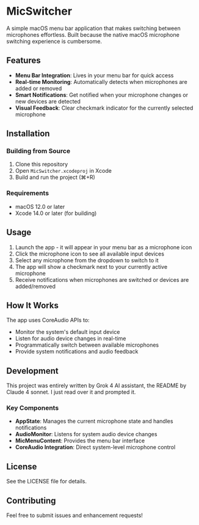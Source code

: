 # MicSwitcher

A simple macOS menu bar application that makes switching between microphones effortless. Built because the native macOS microphone switching experience is cumbersome.

## Features

- **Menu Bar Integration**: Lives in your menu bar for quick access
- **Real-time Monitoring**: Automatically detects when microphones are added or removed
- **Smart Notifications**: Get notified when your microphone changes or new devices are detected
- **Visual Feedback**: Clear checkmark indicator for the currently selected microphone

## Installation

### Building from Source

1. Clone this repository
2. Open `MicSwitcher.xcodeproj` in Xcode
3. Build and run the project (⌘+R)

### Requirements

- macOS 12.0 or later
- Xcode 14.0 or later (for building)

## Usage

1. Launch the app - it will appear in your menu bar as a microphone icon
2. Click the microphone icon to see all available input devices
3. Select any microphone from the dropdown to switch to it
4. The app will show a checkmark next to your currently active microphone
5. Receive notifications when microphones are switched or devices are added/removed

## How It Works

The app uses CoreAudio APIs to:

- Monitor the system's default input device
- Listen for audio device changes in real-time
- Programmatically switch between available microphones
- Provide system notifications and audio feedback

## Development

This project was entirely written by Grok 4 AI assistant, the README by Claude 4 sonnet. I just read over it and prompted it.

### Key Components

- **AppState**: Manages the current microphone state and handles notifications
- **AudioMonitor**: Listens for system audio device changes
- **MicMenuContent**: Provides the menu bar interface
- **CoreAudio Integration**: Direct system-level microphone control

## License

See the LICENSE file for details.

## Contributing

Feel free to submit issues and enhancement requests!
